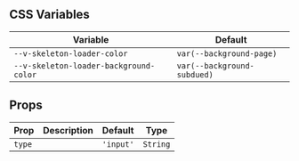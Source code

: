 
## CSS Variables
| Variable                               | Default                     |
|----------------------------------------|-----------------------------|
| `--v-skeleton-loader-color`            | `var(--background-page)`    |
| `--v-skeleton-loader-background-color` | `var(--background-subdued)` |

## Props
| Prop   | Description | Default   | Type     |
|--------|-------------|-----------|----------|
| `type` |             | `'input'` | `String` |
